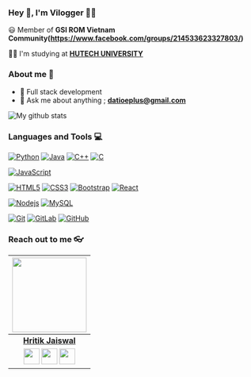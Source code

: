 
### Hey 👋, I'm Vilogger 👨‍💻



:smiley: Member of **GSI ROM Vietnam Community(https://www.facebook.com/groups/214533623327803/)** 

👨‍🎓 I'm studying at **[HUTECH UNIVERSITY](https://www.hutech.edu.vn/)** 

### About me :eyes:

- :dart: Full stack development 
- :e-mail: Ask me about anything ; **[datioeplus@gmail.com](datioeplus@gmail.com)**

![My github stats](https://github-readme-stats.vercel.app/api?username=vilogger&show_icons=true&hide_border=true)

### Languages and Tools :computer:

[![Python](https://img.shields.io/badge/-Python-black?style=flat&logo=python&link=https://github.com/vilogger)](https://github.com/vilogger) [![Java](https://img.shields.io/badge/Java-orange?style=flat&logo=java&logoColor=white&link=https://github.com/vilogger)](https://github.com/vilogger) [![C++](https://img.shields.io/badge/-C++-00599C?style=flat&logo=c++&link=https://github.com/vilogger)](https://github.com/vilogger) [![C](https://img.shields.io/badge/-A8B9CC?style=flat&logo=c&logoColor=white&link=https://github.com/vilogger)](https://github.com/vilogger)

[![JavaScript](https://img.shields.io/badge/-JavaScript-black?style=flat&logo=javascript&link=https://github.com/vilogger)](https://github.com/vilogger)

[![HTML5](https://img.shields.io/badge/-HTML5-E34F26?style=flat&logo=html5&logoColor=white&link=https://github.com/vilogger)](https://github.com/vilogger) [![CSS3](https://img.shields.io/badge/-CSS3-1572B6?style=flat&logo=css3&link=https://github.com/vilogger)](https://github.com/vilogger) [![Bootstrap](https://img.shields.io/badge/-Bootstrap-563D7C?style=flat&logo=bootstrap&link=https://github.com/vilogger)](https://github.com/vilogger) [![React](https://img.shields.io/badge/-React-black?style=flat&logo=react&link=https://github.com/vilogger)](https://github.com/vilogger)

[![Nodejs](https://img.shields.io/badge/-Nodejs-black?style=flat&logo=Node.js&link=https://github.com/vilogger)](https://github.com/vilogger) [![MySQL](https://img.shields.io/badge/-MySQL-black?style=flat&logo=mysql&link=https://github.com/vilogger)](https://github.com/vilogger)

[![Git](https://img.shields.io/badge/-Git-black?style=flat&logo=git&link=https://github.com/vilogger)](https://github.com/vilogger) [![GitLab](https://img.shields.io/badge/-GitLab-FCA121?style=flat&logo=gitlab&link=https://github.com/vilogger)](https://gitlab.com/vilogger) [![GitHub](https://img.shields.io/badge/-GitHub-181717?style=flat&logo=github&link=https://github.com/vilogger)](https://github.com/vilogger)

### Reach out to me 👓

|  <a href="https://vilogger.github.io/"><img src="https://icon-library.net//images/icon-programmer/icon-programmer-14.jpg" width="150px" height="150px" /></a> |
|:---------------------------------------------------------------------------------------------------------------------------------------: |
|       **[Hritik Jaiswal](https://vilogger.github.io/)**                                                                                |
|<a href="https://t.me/levandat"><img src="https://upload.wikimedia.org/wikipedia/commons/thumb/8/82/Telegram_logo.svg/768px-Telegram_logo.svg.png" width="32px" height="32px"></a> <a href="https://github.com/vilogger"><img src="https://cdn.iconscout.com/icon/free/png-256/github-108-438008.png" width="32px" height="32px"></a> <a href="https://www.facebook.com/vilogger.dev"><img src="https://i.ibb.co/zmYNW4p/facebook.png" width="32px" height="32px"></a> |










<!--
this readme using format by hritik5102
**hritik5102/hritik5102** is a ✨ _special_ ✨ repository because its `README.md` (this file) appears on your GitHub profile.

Here are some ideas to get you started:

- 🔭 I’m currently working on ...
- 🌱 I’m currently learning ...
- 👯 I’m looking to collaborate on ...
- 🤔 I’m looking for help with ...
- 💬 Ask me about ...
- 📫 How to reach me: ...
- 😄 Pronouns: ...
- ⚡ Fun fact: ...
-->
